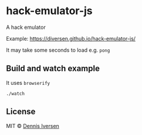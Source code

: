 # hack-emulator-js

A hack emulator

Example: https://diversen.github.io/hack-emulator-js/

It may take some seconds to load e.g. `pong`

## Build and watch example

It uses `browserify`

    ./watch

## License

MIT © [Dennis Iversen](https://github.com/diversen)

 
